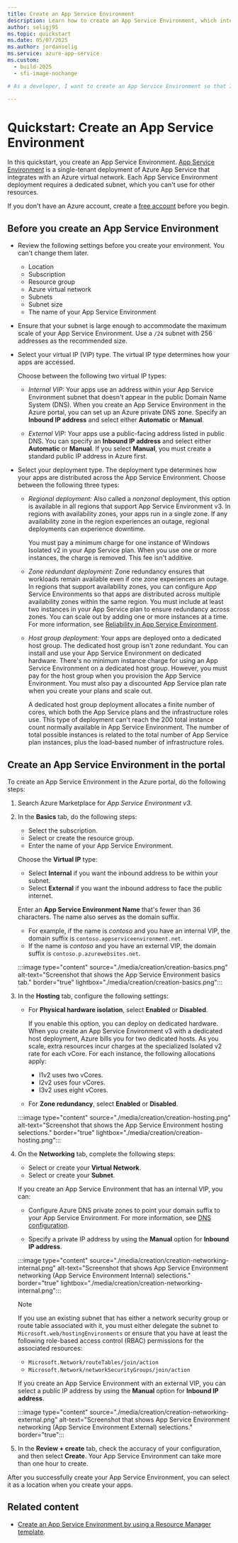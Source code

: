 ```yaml
---
title: Create an App Service Environment
description: Learn how to create an App Service Environment, which integrates with an Azure virtual network and supports internal or external virtual IP types.
author: seligj95
ms.topic: quickstart
ms.date: 05/07/2025
ms.author: jordanselig
ms.service: azure-app-service
ms.custom:
  - build-2025
  - sfi-image-nochange

# As a developer, I want to create an App Service Environment so that I can integrate App Service with an Azure virtual network.

---
```


# Quickstart: Create an App Service Environment

In this quickstart, you create an App Service Environment. [App Service Environment][Intro] is a single-tenant deployment of Azure App Service that integrates with an Azure virtual network. Each App Service Environment deployment requires a dedicated subnet, which you can't use for other resources.

If you don't have an Azure account, create a [free account](https://azure.microsoft.com/free/?WT.mc_id=A261C142F) before you begin.

## Before you create an App Service Environment

- Review the following settings before you create your environment. You can't change them later.

  - Location
  - Subscription
  - Resource group
  - Azure virtual network
  - Subnets
  - Subnet size
  - The name of your App Service Environment

- Ensure that your subnet is large enough to accommodate the maximum scale of your App Service Environment. Use a `/24` subnet with 256 addresses as the recommended size.

- Select your virtual IP (VIP) type. The virtual IP type determines how your apps are accessed.

   Choose between the following two virtual IP types:

    - *Internal VIP:* Your apps use an address within your App Service Environment subnet that doesn't appear in the public Domain Name System (DNS). When you create an App Service Environment in the Azure portal, you can set up an Azure private DNS zone. Specify an **Inbound IP address** and select either **Automatic** or **Manual**.

    - *External VIP:* Your apps use a public-facing address listed in public DNS. You can specify an **Inbound IP address** and select either **Automatic** or **Manual**. If you select **Manual**, you must create a standard public IP address in Azure first.

- Select your deployment type. The deployment type determines how your apps are distributed across the App Service Environment. Choose between the following three types:
    
   - *Regional deployment:* Also called a *nonzonal* deployment, this option is available in all regions that support App Service Environment v3. In regions with availability zones, your apps run in a single zone. If any availability zone in the region experiences an outage, regional deployments can experience downtime.
     
     You must pay a minimum charge for one instance of Windows Isolated v2 in your App Service plan. When you use one or more instances, the charge is removed. This fee isn't additive.
    
   - *Zone redundant deployment:* Zone redundancy ensures that workloads remain available even if one zone experiences an outage. In regions that support availability zones, you can configure App Service Environments so that apps are distributed across multiple availability zones within the same region. You must include at least two instances in your App Service plan to ensure redundancy across zones. You can scale out by adding one or more instances at a time. For more information, see [Reliability in App Service Environment](../../reliability/reliability-app-service-environment.md).
   
   - *Host group deployment:* Your apps are deployed onto a dedicated host group. The dedicated host group isn't zone redundant. You can install and use your App Service Environment on dedicated hardware. There's no minimum instance charge for using an App Service Environment on a dedicated host group. However, you must pay for the host group when you provision the App Service Environment. You must also pay a discounted App Service plan rate when you create your plans and scale out.
   
     A dedicated host group deployment allocates a finite number of cores, which both the App Service plans and the infrastructure roles use. This type of deployment can't reach the 200 total instance count normally available in App Service Environment. The number of total possible instances is related to the total number of App Service plan instances, plus the load-based number of infrastructure roles.

## Create an App Service Environment in the portal

To create an App Service Environment in the Azure portal, do the following steps:

1. Search Azure Marketplace for *App Service Environment v3*.

1. In the **Basics** tab, do the following steps:

   - Select the subscription.
   - Select or create the resource group.
   - Enter the name of your App Service Environment.

   Choose the **Virtual IP** type:

   - Select **Internal** if you want the inbound address to be within your subnet.
   - Select **External** if you want the inbound address to face the public internet.

   Enter an **App Service Environment Name** that's fewer than 36 characters. The name also serves as the domain suffix.

     - For example, if the name is *contoso* and you have an internal VIP, the domain suffix is `contoso.appserviceenvironment.net`.
     - If the name is *contoso* and you have an external VIP, the domain suffix is `contoso.p.azurewebsites.net`. 

   :::image type="content" source="./media/creation/creation-basics.png" alt-text="Screenshot that shows the App Service Environment basics tab." border="true" lightbox="./media/creation/creation-basics.png":::

1. In the **Hosting** tab, configure the following settings:

   - For **Physical hardware isolation**, select **Enabled** or **Disabled**.
   
     If you enable this option, you can deploy on dedicated hardware. When you create an App Service Environment v3 with a dedicated host deployment, Azure bills you for two dedicated hosts. As you scale, extra resources incur charges at the specialized Isolated v2 rate for each vCore. For each instance, the following allocations apply:
   
     - I1v2 uses two vCores.
     - I2v2 uses four vCores.
     - I3v2 uses eight vCores.
     
   - For **Zone redundancy**, select **Enabled** or **Disabled**.

   :::image type="content" source="./media/creation/creation-hosting.png" alt-text="Screenshot that shows the App Service Environment hosting selections." border="true" lightbox="./media/creation/creation-hosting.png":::
   
1. On the **Networking** tab, complete the following steps:

    - Select or create your **Virtual Network**.
    - Select or create your **Subnet**.
    
     If you create an App Service Environment that has an internal VIP, you can:
     
     - Configure Azure DNS private zones to point your domain suffix to your App Service Environment. For more information, see [DNS configuration](/azure/app-service/environment/using#dns-configuration).

     - Specify a private IP address by using the **Manual** option for **Inbound IP address**.

   :::image type="content" source="./media/creation/creation-networking-internal.png" alt-text="Screenshot that shows App Service Environment networking (App Service Environment Internal) selections." border="true" lightbox="./media/creation/creation-networking-internal.png":::

      > [!NOTE]
   > If you use an existing subnet that has either a network security group or route table associated with it, you must either delegate the subnet to `Microsoft.web/hostingEnvironments` or ensure that you have at least the following role-based access control (RBAC) permissions for the associated resources:
   > * `Microsoft.Network/routeTables/join/action`
   > * `Microsoft.Network/networkSecurityGroups/join/action`

   If you create an App Service Environment with an external VIP, you can select a public IP address by using the **Manual** option for **Inbound IP address**.

   :::image type="content" source="./media/creation/creation-networking-external.png" alt-text="Screenshot that shows App Service Environment networking (App Service Environment External) selections." border="true":::

1. In the **Review + create** tab, check the accuracy of your configuration, and then select **Create**. Your App Service Environment can take more than one hour to create. 

After you successfully create your App Service Environment, you can select it as a location when you create your apps.

## Related content

- [Create an App Service Environment by using a Resource Manager template](how-to-create-from-template.md).

<!--Links-->
[Intro]: ./overview.md
[UseAppServiceEnvironment]: ./using.md
